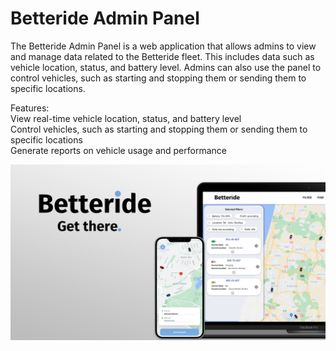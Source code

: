 # Betteride Admin Panel
The Betteride Admin Panel is a web application that allows admins to view and manage data related to the Betteride fleet. This includes data such as vehicle location, status, and battery level. Admins can also use the panel to control vehicles, such as starting and stopping them or sending them to specific locations.

Features: <br>
View real-time vehicle location, status, and battery level<br>
Control vehicles, such as starting and stopping them or sending them to specific locations<br>
Generate reports on vehicle usage and performance<br>

![Example Image](images/1.png)
